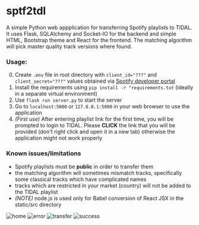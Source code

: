 # sptf2tdl
A simple Python web appplication for transferring Spotify playlists to TIDAL.
It uses Flask, SQLAlchemy and Socket-IO for the backend and simple HTML, Bootstrap theme and React for the frontend. The matching algorithm will pick master quality track versions where found.

### Usage:
0. Create `.env` file in root directory with `client_id="???"` and `client_secret="???"` values obtained via [Spotify developer portal](https://developer.spotify.com/dashboard/applications)
1. Install the requirements using `pip install -r "requirements.txt` (ideally in a separate virtual environment)
2. Use `flask run server.py` to start the server
3. Go to `localhost:5000` or `127.0.0.1:5000` in your web browser to use the application
4. *(First use)* After entering playlist link for the first time, you will be prompted to login to TIDAL. Please **CLICK** the link that you will be provided (don't right click and open it in a new tab) otherwise the application might not work properly

### Known issues/limitations
- Spotify playlists must be **public** in order to transfer them
- the matching algorithm will sometimes mismatch tracks, specifically some classical tracks which have complicated names
- tracks which are restricted in your market (country) will not be added to the TIDAL playlist
- *(NOTE)* node.js is used only for Babel conversion of React JSX in the static/src directory

![home](https://user-images.githubusercontent.com/38385475/207037038-4e074684-105b-41b4-98ab-2d516e880a5c.png)
![error](https://user-images.githubusercontent.com/38385475/207037032-5cfbeb60-e170-48f1-b8bd-77da43e37743.png)
![transfer](https://user-images.githubusercontent.com/38385475/207037041-7b85170a-41d2-4b02-a383-9efcd88299a3.png)
![success](https://user-images.githubusercontent.com/38385475/207037040-fc88ef55-aaad-4898-b67d-9804b78df07d.png)

